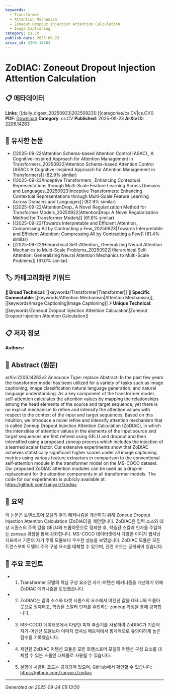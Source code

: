```yaml
---
keywords:
  - Transformer
  - Attention Mechanism
  - Zoneout Dropout Injection Attention Calculation
  - Image Captioning
category: cs.CV
publish_date: 2025-09-23
arxiv_id: 2206.14263
---
```


<!-- KEYWORD_LINKING_METADATA:
{
  "processed_timestamp": "2025-09-24T05:13:50.709422",
  "vocabulary_version": "1.0",
  "selected_keywords": [
    "Transformer",
    "Attention Mechanism",
    "Zoneout Dropout Injection Attention Calculation",
    "Image Captioning"
  ],
  "rejected_keywords": [],
  "similarity_scores": {
    "Transformer": 0.85,
    "Attention Mechanism": 0.8,
    "Zoneout Dropout Injection Attention Calculation": 0.9,
    "Image Captioning": 0.78
  },
  "extraction_method": "AI_prompt_based",
  "budget_applied": true,
  "candidates_json": {
    "candidates": [
      {
        "surface": "Transformer",
        "canonical": "Transformer",
        "aliases": [],
        "category": "broad_technical",
        "rationale": "Transformer models are central to the paper's methodology and widely used in related research.",
        "novelty_score": 0.3,
        "connectivity_score": 0.9,
        "specificity_score": 0.6,
        "link_intent_score": 0.85
      },
      {
        "surface": "Self-attention",
        "canonical": "Attention Mechanism",
        "aliases": [
          "Self-attention"
        ],
        "category": "specific_connectable",
        "rationale": "Self-attention is a key component of the Transformer model and directly relates to the proposed ZoDIAC mechanism.",
        "novelty_score": 0.4,
        "connectivity_score": 0.88,
        "specificity_score": 0.7,
        "link_intent_score": 0.8
      },
      {
        "surface": "ZoDIAC",
        "canonical": "Zoneout Dropout Injection Attention Calculation",
        "aliases": [
          "ZoDIAC"
        ],
        "category": "unique_technical",
        "rationale": "ZoDIAC is the novel mechanism introduced in the paper, offering a unique approach to attention calculation.",
        "novelty_score": 0.95,
        "connectivity_score": 0.6,
        "specificity_score": 0.9,
        "link_intent_score": 0.9
      },
      {
        "surface": "Image Captioning",
        "canonical": "Image Captioning",
        "aliases": [],
        "category": "specific_connectable",
        "rationale": "Image captioning is a primary application area for the proposed ZoDIAC mechanism.",
        "novelty_score": 0.5,
        "connectivity_score": 0.75,
        "specificity_score": 0.8,
        "link_intent_score": 0.78
      }
    ],
    "ban_list_suggestions": [
      "method",
      "experiment",
      "performance"
    ]
  },
  "decisions": [
    {
      "candidate_surface": "Transformer",
      "resolved_canonical": "Transformer",
      "decision": "linked",
      "scores": {
        "novelty": 0.3,
        "connectivity": 0.9,
        "specificity": 0.6,
        "link_intent": 0.85
      }
    },
    {
      "candidate_surface": "Self-attention",
      "resolved_canonical": "Attention Mechanism",
      "decision": "linked",
      "scores": {
        "novelty": 0.4,
        "connectivity": 0.88,
        "specificity": 0.7,
        "link_intent": 0.8
      }
    },
    {
      "candidate_surface": "ZoDIAC",
      "resolved_canonical": "Zoneout Dropout Injection Attention Calculation",
      "decision": "linked",
      "scores": {
        "novelty": 0.95,
        "connectivity": 0.6,
        "specificity": 0.9,
        "link_intent": 0.9
      }
    },
    {
      "candidate_surface": "Image Captioning",
      "resolved_canonical": "Image Captioning",
      "decision": "linked",
      "scores": {
        "novelty": 0.5,
        "connectivity": 0.75,
        "specificity": 0.8,
        "link_intent": 0.78
      }
    }
  ]
}
-->

# ZoDIAC: Zoneout Dropout Injection Attention Calculation

## 📋 메타데이터

**Links**: [[daily_digest_20250923|20250923]] [[categories/cs.CV|cs.CV]]
**PDF**: [Download](https://arxiv.org/pdf/2206.14263.pdf)
**Category**: cs.CV
**Published**: 2025-09-23
**ArXiv ID**: [2206.14263](https://arxiv.org/abs/2206.14263)

## 🔗 유사한 논문
- [[2025-09-22/Attention Schema-based Attention Control (ASAC)_ A Cognitive-Inspired Approach for Attention Management in Transformers_20250922|Attention Schema-based Attention Control (ASAC): A Cognitive-Inspired Approach for Attention Management in Transformers]] (82.9% similar)
- [[2025-09-23/Inceptive Transformers_ Enhancing Contextual Representations through Multi-Scale Feature Learning Across Domains and Languages_20250923|Inceptive Transformers: Enhancing Contextual Representations through Multi-Scale Feature Learning Across Domains and Languages]] (82.9% similar)
- [[2025-09-22/AttentionDrop_ A Novel Regularization Method for Transformer Models_20250922|AttentionDrop: A Novel Regularization Method for Transformer Models]] (81.8% similar)
- [[2025-09-23/Towards Interpretable and Efficient Attention_ Compressing All by Contracting a Few_20250923|Towards Interpretable and Efficient Attention: Compressing All by Contracting a Few]] (81.4% similar)
- [[2025-09-22/Hierarchical Self-Attention_ Generalizing Neural Attention Mechanics to Multi-Scale Problems_20250922|Hierarchical Self-Attention: Generalizing Neural Attention Mechanics to Multi-Scale Problems]] (81.0% similar)

## 🏷️ 카테고리화된 키워드
**🧠 Broad Technical**: [[keywords/Transformer|Transformer]]
**🔗 Specific Connectable**: [[keywords/Attention Mechanism|Attention Mechanism]], [[keywords/Image Captioning|Image Captioning]]
**⚡ Unique Technical**: [[keywords/Zoneout Dropout Injection Attention Calculation|Zoneout Dropout Injection Attention Calculation]]

## 📋 저자 정보

**Authors:** 

## 📄 Abstract (원문)

arXiv:2206.14263v2 Announce Type: replace 
Abstract: In the past few years the transformer model has been utilized for a variety of tasks such as image captioning, image classification natural language generation, and natural language understanding. As a key component of the transformer model, self-attention calculates the attention values by mapping the relationships among the head elements of the source and target sequence, yet there is no explicit mechanism to refine and intensify the attention values with respect to the context of the input and target sequences. Based on this intuition, we introduce a novel refine and intensify attention mechanism that is called Zoneup Dropout Injection Attention Calculation (ZoDIAC), in which the intensities of attention values in the elements of the input source and target sequences are first refined using GELU and dropout and then intensified using a proposed zoneup process which includes the injection of a learned scalar factor. Our extensive experiments show that ZoDIAC achieves statistically significant higher scores under all image captioning metrics using various feature extractors in comparison to the conventional self-attention module in the transformer model on the MS-COCO dataset. Our proposed ZoDIAC attention modules can be used as a drop-in replacement for the attention components in all transformer models. The code for our experiments is publicly available at: https://github.com/zanyarz/zodiac

## 📝 요약

이 논문은 트랜스포머 모델의 주목 메커니즘을 개선하기 위해 Zoneup Dropout Injection Attention Calculation (ZoDIAC)을 제안합니다. ZoDIAC은 입력 소스와 대상 시퀀스의 주목 값을 GELU와 드롭아웃으로 정제한 후, 학습된 스칼라 인자를 주입하는 zoneup 과정을 통해 강화합니다. MS-COCO 데이터셋에서 다양한 이미지 캡셔닝 지표에서 기존의 자기 주목 모듈보다 우수한 성능을 보였습니다. ZoDIAC 모듈은 모든 트랜스포머 모델의 주목 구성 요소를 대체할 수 있으며, 관련 코드는 공개되어 있습니다.

## 🎯 주요 포인트

- 1. Transformer 모델의 핵심 구성 요소인 자기-어텐션 메커니즘을 개선하기 위해 ZoDIAC 메커니즘을 도입했습니다.
- 2. ZoDIAC는 입력 소스와 타겟 시퀀스의 요소에서 어텐션 값을 GELU와 드롭아웃으로 정제하고, 학습된 스칼라 인자를 주입하는 zoneup 과정을 통해 강화합니다.
- 3. MS-COCO 데이터셋에서 다양한 피처 추출기를 사용하여 ZoDIAC가 기존의 자기-어텐션 모듈보다 이미지 캡셔닝 메트릭에서 통계적으로 유의미하게 높은 점수를 기록했습니다.
- 4. 제안된 ZoDIAC 어텐션 모듈은 모든 트랜스포머 모델의 어텐션 구성 요소를 대체할 수 있는 드롭인 대체물로 사용될 수 있습니다.
- 5. 실험에 사용된 코드는 공개되어 있으며, GitHub에서 확인할 수 있습니다: https://github.com/zanyarz/zodiac


---

*Generated on 2025-09-24 05:13:50*